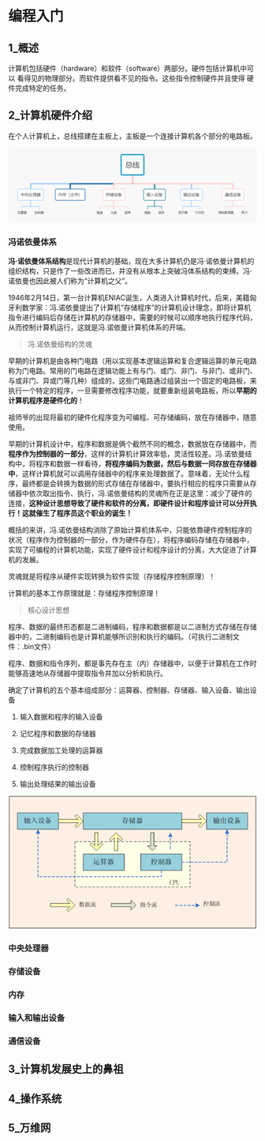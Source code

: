 # 编程入门

## 1_概述

计算机包括硬件（hardware）和软件（software）两部分。硬件包括计算机中可以 看得见的物理部分。而软件提供看不见的指令。这些指令控制硬件并且使得 硬件完成特定的任务。

## 2_计算机硬件介绍

在个人计算机上，总线搭建在主板上，主板是一个连接计算机各个部分的电路板。

![](images/计算机硬件概览.png) 

### 冯诺依曼体系

**冯·诺依曼体系结构**是现代计算机的基础，现在大多计算机仍是冯·诺依曼计算机的组织结构，只是作了一些改进而已，并没有从根本上突破冯体系结构的束缚。冯·诺依曼也因此被人们称为“计算机之父”。

1946年2月14日，第一台计算机ENIAC诞生，人类进入计算机时代，后来，美籍匈牙利数学家：冯.诺依曼提出了计算机“存储程序”的计算机设计理念，即将计算机指令进行编码后存储在计算机的存储器中，需要的时候可以顺序地执行程序代码，从而控制计算机运行，这就是冯.诺依曼计算机体系的开端。

> 冯.诺依曼结构的灵魂

早期的计算机是由各种门电路（用以实现基本逻辑运算和复合逻辑运算的单元电路称为门电路。常用的门电路在逻辑功能上有与门、或门、非门、与非门、或非门、与或非门、异或门等几种）组成的，这些门电路通过组装出一个固定的电路板，来执行一个特定的程序，一旦需要修改程序功能，就要重新组装电路板，所以**早期的计算机程序是硬件化的**！

祖师爷的出现将最初的硬件化程序变为可编程、可存储编码，放在存储器中，随意使用。

早期的计算机设计中，程序和数据是俩个截然不同的概念，数据放在存储器中，而**程序作为控制器的一部分**，这样的计算机计算效率低，灵活性较差。冯.诺依曼结构中，将程序和数据一样看待，**将程序编码为数据，然后与数据一同存放在存储器中**，这样计算机就可以调用存储器中的程序来处理数据了。意味着，无论什么程序，最终都是会转换为数据的形式存储在存储器中，要执行相应的程序只需要从存储器中依次取出指令、执行，冯.诺依曼结构的灵魂所在正是这里：减少了硬件的连接，**这种设计思想导致了硬件和软件的分离，即硬件设计和程序设计可以分开执行！这就催生了程序员这个职业的诞生！**

概括的来讲，冯.诺依曼结构消除了原始计算机体系中，只能依靠硬件控制程序的状况（程序作为控制器的一部分，作为硬件存在），将程序编码存储在存储器中，实现了可编程的计算机功能，实现了硬件设计和程序设计的分离，大大促进了计算机的发展。

灵魂就是将程序从硬件实现转换为软件实现（存储程序控制原理）！

计算机的基本工作原理就是：存储程序控制原理！

> 核心设计思想

程序、数据的最终形态都是二进制编码，程序和数据都是以二进制方式存储在存储器中的，二进制编码也是计算机能够所识别和执行的编码。（可执行二进制文件：.bin文件）

程序、数据和指令序列，都是事先存在主（内）存储器中，以便于计算机在工作时能够高速地从存储器中提取指令并加以分析和执行。

确定了计算机的五个基本组成部分：运算器、控制器、存储器、输入设备、输出设备

1. 输入数据和程序的输入设备

2. 记忆程序和数据的存储器

3. 完成数据加工处理的运算器

4. 控制程序执行的控制器

5. 输出处理结果的输出设备

![image-20210203133723921](images/image-20210203133723921.png) 

### 中央处理器



### 存储设备

### 内存

### 输入和输出设备

### 通信设备



## 3_计算机发展史上的鼻祖

## 4_操作系统

## 5_万维网

